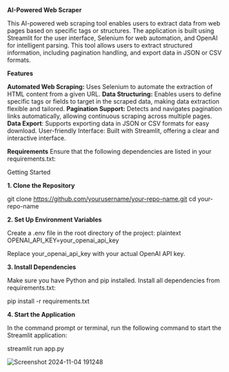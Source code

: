 **AI-Powered Web Scraper**

This AI-powered web scraping tool enables users to extract data from web pages based on specific tags or structures. The application is built using Streamlit for the user interface, Selenium for web automation, and OpenAI for intelligent parsing. This tool allows users to extract structured information, including pagination handling, and export data in JSON or CSV formats.

**Features**

**Automated Web Scraping:** Uses Selenium to automate the extraction of HTML content from a given URL.
**Data Structuring:** Enables users to define specific tags or fields to target in the scraped data, making data extraction flexible and tailored.
**Pagination Support:** Detects and navigates pagination links automatically, allowing continuous scraping across multiple pages.
**Data Export**: Supports exporting data in JSON or CSV formats for easy download.
User-friendly Interface: Built with Streamlit, offering a clear and interactive interface.

**Requirements**
Ensure that the following dependencies are listed in your requirements.txt:

Getting Started

**1. Clone the Repository**

git clone https://github.com/yourusername/your-repo-name.git
cd your-repo-name

**2. Set Up Environment Variables**

Create a .env file in the root directory of the project:
plaintext
OPENAI_API_KEY=your_openai_api_key

Replace your_openai_api_key with your actual OpenAI API key.

**3. Install Dependencies**

Make sure you have Python and pip installed. Install all dependencies from requirements.txt:

pip install -r requirements.txt

**4. Start the Application**

In the command prompt or terminal, run the following command to start the Streamlit application:

streamlit run app.py

![Screenshot 2024-11-04 191248](https://github.com/user-attachments/assets/fdb8636d-3767-4b2d-97f5-0a2e8a300a3b)


